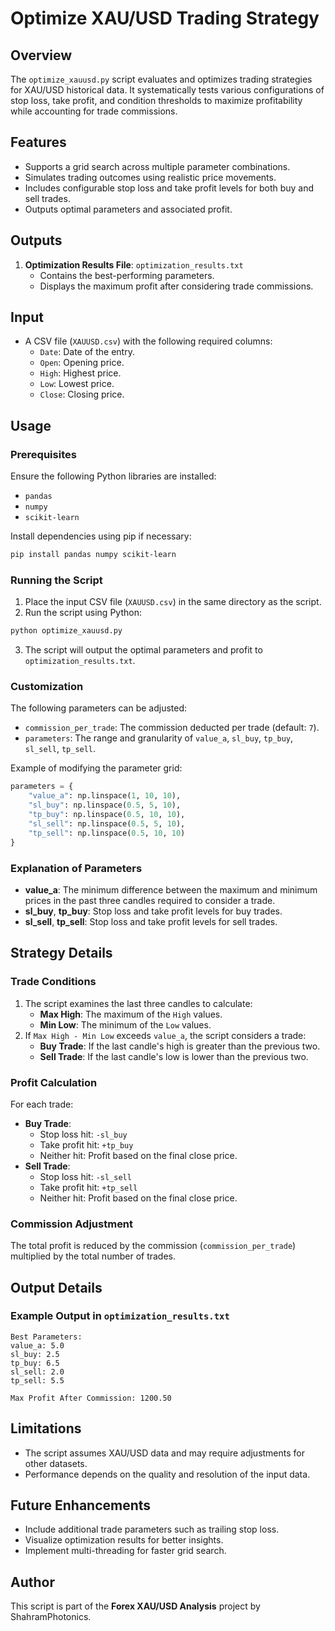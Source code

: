 # Optimize XAU/USD Trading Strategy

## Overview
The `optimize_xauusd.py` script evaluates and optimizes trading strategies for XAU/USD historical data. It systematically tests various configurations of stop loss, take profit, and condition thresholds to maximize profitability while accounting for trade commissions.

## Features
- Supports a grid search across multiple parameter combinations.
- Simulates trading outcomes using realistic price movements.
- Includes configurable stop loss and take profit levels for both buy and sell trades.
- Outputs optimal parameters and associated profit.

## Outputs
1. **Optimization Results File**: `optimization_results.txt`
   - Contains the best-performing parameters.
   - Displays the maximum profit after considering trade commissions.

## Input
- A CSV file (`XAUUSD.csv`) with the following required columns:
  - `Date`: Date of the entry.
  - `Open`: Opening price.
  - `High`: Highest price.
  - `Low`: Lowest price.
  - `Close`: Closing price.

## Usage
### Prerequisites
Ensure the following Python libraries are installed:
- `pandas`
- `numpy`
- `scikit-learn`

Install dependencies using pip if necessary:
```bash
pip install pandas numpy scikit-learn
```

### Running the Script
1. Place the input CSV file (`XAUUSD.csv`) in the same directory as the script.
2. Run the script using Python:
```bash
python optimize_xauusd.py
```
3. The script will output the optimal parameters and profit to `optimization_results.txt`.

### Customization
The following parameters can be adjusted:
- `commission_per_trade`: The commission deducted per trade (default: `7`).
- `parameters`: The range and granularity of `value_a`, `sl_buy`, `tp_buy`, `sl_sell`, `tp_sell`.

Example of modifying the parameter grid:
```python
parameters = {
    "value_a": np.linspace(1, 10, 10),
    "sl_buy": np.linspace(0.5, 5, 10),
    "tp_buy": np.linspace(0.5, 10, 10),
    "sl_sell": np.linspace(0.5, 5, 10),
    "tp_sell": np.linspace(0.5, 10, 10)
}
```

### Explanation of Parameters
- **value_a**: The minimum difference between the maximum and minimum prices in the past three candles required to consider a trade.
- **sl_buy**, **tp_buy**: Stop loss and take profit levels for buy trades.
- **sl_sell**, **tp_sell**: Stop loss and take profit levels for sell trades.

## Strategy Details
### Trade Conditions
1. The script examines the last three candles to calculate:
   - **Max High**: The maximum of the `High` values.
   - **Min Low**: The minimum of the `Low` values.
2. If `Max High - Min Low` exceeds `value_a`, the script considers a trade:
   - **Buy Trade**: If the last candle's high is greater than the previous two.
   - **Sell Trade**: If the last candle's low is lower than the previous two.

### Profit Calculation
For each trade:
- **Buy Trade**:
  - Stop loss hit: `-sl_buy`
  - Take profit hit: `+tp_buy`
  - Neither hit: Profit based on the final close price.
- **Sell Trade**:
  - Stop loss hit: `-sl_sell`
  - Take profit hit: `+tp_sell`
  - Neither hit: Profit based on the final close price.

### Commission Adjustment
The total profit is reduced by the commission (`commission_per_trade`) multiplied by the total number of trades.

## Output Details
### Example Output in `optimization_results.txt`
```plaintext
Best Parameters:
value_a: 5.0
sl_buy: 2.5
tp_buy: 6.5
sl_sell: 2.0
tp_sell: 5.5

Max Profit After Commission: 1200.50
```

## Limitations
- The script assumes XAU/USD data and may require adjustments for other datasets.
- Performance depends on the quality and resolution of the input data.

## Future Enhancements
- Include additional trade parameters such as trailing stop loss.
- Visualize optimization results for better insights.
- Implement multi-threading for faster grid search.

## Author
This script is part of the **Forex XAU/USD Analysis** project by ShahramPhotonics.

